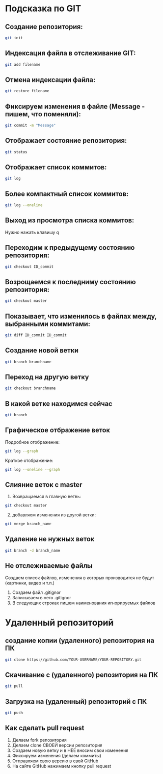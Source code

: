 # Подсказка по GIT

## Создание репозитория:
```sh
git init
```
## Индексация файла в отслеживание GIT:
```sh
git add filename
```
## Отмена индексации файла:
```sh
git restore filename
```
## Фиксируем изменения в файле (Message - пишем, что поменяли):
```sh
git commit -m "Message"
```
## Отображает состояние репозитория:
```sh
git status
```
## Отображает список коммитов:
```sh
git log
```
## Более компактный список коммитов:
```sh
git log --oneline
```
## Выход из просмотра списка коммитов:

Нужно нажать клавишу q

## Переходим к предыдущему состоянию репозитория:
```sh
git checkout ID_commit
```
## Возрощаемся к последниму состоянию репозитория:
```sh
git checkout master
```
## Показывает, что изменилось в файлах между, выбранными коммитами:
```sh
git diff ID_commit ID_commit
```
## Создание новой ветки
```sh
git branch branchname
```
## Переход на другую ветку
```sh
git checkout branchname
```
## В какой ветке находимся сейчас
```sh
git branch
```
## Графическое отбражение веток

Подробное отображение:
```sh
git log --graph
```
Краткое отображение:
```sh
git log --oneline --graph
```
## Слияние веток с master

1. Возвращаемся в главную ветвь:
```sh
git checkout master
```
2. добавляем изменения из другой ветки:
```sh
git merge branch_name
```
## Удаление не нужных веток
```sh
git branch -d branch_name
```
## Не отслеживаемые файлы
Создаем список файлов, изменения в которых производится не будут (картинки, видео и т.п.)

1. Создаем файл .gitignor
2. Записываем в него .gitignor
3. В следующих строках пишем наименования игнорируемых файлов

# Удаленный репозиторий
## создание копии (удаленного) репозитория на ПК
```sh
git clone https://github.com/YOUR-USERNAME/YOUR-REPOSITORY.git
```
## Скачивание с (удаленного) репозитория на ПК
```sh
git pull
```
## Загрузка на (удаленный) репозиторий с ПК
```sh
git push
```
## Как сделать pull request
1. Делаем fork репозитория
2. Делаем clone СВОЕЙ версии репозитория
3. Создаем новую ветку и в НЕЕ вносим свои изменения
4. Фиксируем изменения (делаем коммиты)
5. Отправляем свою версию в свой GitHub
6. На сайте GitHub нажимаем кнопку pull request